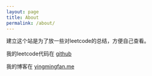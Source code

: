 ```yaml
---
layout: page
title: About
permalink: /about/
---
```


建立这个站是为了放一些对leetcode的总结，方便自己查看。

我的leetcode代码在 [github](https://github.com/fanyingming/leetcode)

我的博客在 [yingmingfan.me](http://yingmingfan.me/)
